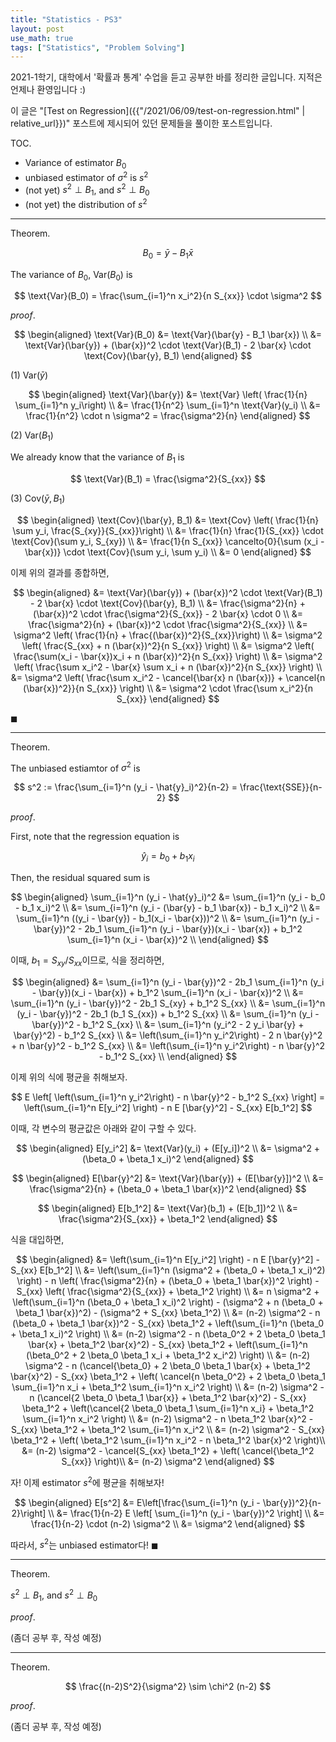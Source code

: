 ```yaml
---
title: "Statistics - PS3"
layout: post
use_math: true
tags: ["Statistics", "Problem Solving"]
---
```



2021-1학기, 대학에서 '확률과 통계' 수업을 듣고 공부한 바를 정리한 글입니다. 지적은 언제나 환영입니다 :)

이 글은 "[Test on Regression]({{"/2021/06/09/test-on-regression.html" | relative_url}})" 포스트에 제시되어 있던 문제들을 풀이한 포스트입니다.

<span class="statement-title">TOC.</span><br>

- Variance of estimator $B_0$
- unbiased estimator of $\sigma^2$ is $s^2$
- (not yet) $s^2 \perp B_1$, and $s^2 \perp B_0$
- (not yet) the distribution of $s^2$

<hr/>

<div class="statement" markdown="1">

<span class="statement-title">Theorem.</span><br>

$$
B_0 = \bar{y} - B_1 \bar{x}
$$

The variance of $B_0$, $\text{Var}(B_0)$ is

$$
\text{Var}(B_0) = \frac{\sum_{i=1}^n x_i^2}{n S_{xx}} \cdot \sigma^2
$$

</div>

<div class="proof" markdown="1">

<span class="statement-title">*proof*.</span><br>

$$
\begin{aligned}
\text{Var}(B_0) 
&= \text{Var}(\bar{y} - B_1 \bar{x}) \\
&= \text{Var}(\bar{y}) + (\bar{x})^2 \cdot \text{Var}(B_1) - 2 \bar{x} \cdot \text{Cov}(\bar{y}, B_1)  
\end{aligned}
$$

(1) $\text{Var}(\bar{y})$

$$
\begin{aligned}
\text{Var}(\bar{y})
&= \text{Var} \left( \frac{1}{n} \sum_{i=1}^n y_i\right) \\
&= \frac{1}{n^2} \sum_{i=1}^n \text{Var}(y_i) \\
&= \frac{1}{n^2} \cdot n \sigma^2 = \frac{\sigma^2}{n}
\end{aligned}
$$

(2) $\text{Var}(B_1)$

We already know that the variance of $B_1$ is

$$
\text{Var}(B_1) = \frac{\sigma^2}{S_{xx}}
$$

(3) $\text{Cov}(\bar{y}, B_1)$

$$
\begin{aligned}
\text{Cov}(\bar{y}, B_1)
&= \text{Cov} \left( \frac{1}{n} \sum y_i, \frac{S_{xy}}{S_{xx}}\right) \\
&= \frac{1}{n} \frac{1}{S_{xx}} \cdot \text{Cov}(\sum y_i, S_{xy}) \\
&= \frac{1}{n S_{xx}} \cancelto{0}{\sum (x_i - \bar{x})} \cdot \text{Cov}(\sum y_i, \sum y_i) \\
&= 0
\end{aligned}
$$

이제 위의 결과를 종합하면,

$$
\begin{aligned}
&= \text{Var}(\bar{y}) + (\bar{x})^2 \cdot \text{Var}(B_1) - 2 \bar{x} \cdot \text{Cov}(\bar{y}, B_1) \\
&= \frac{\sigma^2}{n} + (\bar{x})^2 \cdot \frac{\sigma^2}{S_{xx}} - 2 \bar{x} \cdot 0 \\
&= \frac{\sigma^2}{n} + (\bar{x})^2 \cdot \frac{\sigma^2}{S_{xx}} \\
&= \sigma^2 \left( \frac{1}{n} + \frac{(\bar{x})^2}{S_{xx}}\right) \\
&= \sigma^2 \left( \frac{S_{xx} + n (\bar{x})^2}{n S_{xx}} \right) \\
&= \sigma^2 \left( \frac{\sum(x_i - \bar{x})x_i + n (\bar{x})^2}{n S_{xx}} \right) \\
&= \sigma^2 \left( \frac{\sum x_i^2 - \bar{x} \sum x_i + n (\bar{x})^2}{n S_{xx}} \right) \\
&= \sigma^2 \left( \frac{\sum x_i^2 - \cancel{\bar{x} n (\bar{x})} + \cancel{n (\bar{x})^2}}{n S_{xx}} \right) \\
&= \sigma^2 \cdot \frac{\sum x_i^2}{n S_{xx}}
\end{aligned}
$$

$\blacksquare$

</div>


<hr/>

<div class="statement" markdown="1">

<span class="statement-title">Theorem.</span><br>

The unbiased estiamtor of $\sigma^2$ is 

$$
s^2 := \frac{\sum_{i=1}^n (y_i - \hat{y}_i)^2}{n-2} = \frac{\text{SSE}}{n-2}
$$

</div>


<div class="proof" markdown="1">

<span class="statement-title">*proof*.</span><br>

First, note that the regression equation is

$$
\hat{y}_i = b_0 + b_1 x_i
$$

Then, the residual squared sum is

$$
\begin{aligned}
\sum_{i=1}^n (y_i - \hat{y}_i)^2 
&= \sum_{i=1}^n (y_i - b_0 - b_1 x_i)^2 \\
&= \sum_{i=1}^n (y_i - (\bar{y} - b_1 \bar{x}) - b_1 x_i)^2 \\
&= \sum_{i=1}^n ((y_i - \bar{y}) - b_1(x_i - \bar{x}))^2 \\
&= \sum_{i=1}^n (y_i - \bar{y})^2 - 2b_1 \sum_{i=1}^n (y_i - \bar{y})(x_i - \bar{x}) + b_1^2 \sum_{i=1}^n (x_i - \bar{x})^2 \\
\end{aligned}
$$

이때, $b_1 = S_{xy} / S_{xx}$이므로, 식을 정리하면,

$$
\begin{aligned}
&= \sum_{i=1}^n (y_i - \bar{y})^2 - 2b_1 \sum_{i=1}^n (y_i - \bar{y})(x_i - \bar{x}) + b_1^2 \sum_{i=1}^n (x_i - \bar{x})^2 \\
&= \sum_{i=1}^n (y_i - \bar{y})^2 - 2b_1 S_{xy} + b_1^2 S_{xx} \\
&= \sum_{i=1}^n (y_i - \bar{y})^2 - 2b_1 (b_1 S_{xx}) + b_1^2 S_{xx} \\
&= \sum_{i=1}^n (y_i - \bar{y})^2 - b_1^2 S_{xx} \\
&= \sum_{i=1}^n (y_i^2 - 2 y_i \bar{y} + \bar{y}^2) - b_1^2 S_{xx} \\
&= \left(\sum_{i=1}^n y_i^2\right) - 2 n \bar{y}^2 + n \bar{y}^2 - b_1^2 S_{xx} \\
&= \left(\sum_{i=1}^n y_i^2\right) - n \bar{y}^2 - b_1^2 S_{xx} \\
\end{aligned}
$$

이제 위의 식에 평균을 취해보자.

$$
E \left[ \left(\sum_{i=1}^n y_i^2\right) - n \bar{y}^2 - b_1^2 S_{xx} \right]
= \left(\sum_{i=1}^n E[y_i^2] \right) - n E [\bar{y}^2] - S_{xx} E[b_1^2]
$$

이때, 각 변수의 평균값은 아래와 같이 구할 수 있다.

$$
\begin{aligned}
E[y_i^2] 
&= \text{Var}(y_i) + (E[y_i])^2 \\  
&= \sigma^2 + (\beta_0 + \beta_1 x_i)^2
\end{aligned}
$$

$$
\begin{aligned}
E[\bar{y}^2] 
&= \text{Var}(\bar{y}) + (E[\bar{y}])^2 \\
&= \frac{\sigma^2}{n} + (\beta_0 + \beta_1 \bar{x})^2
\end{aligned}
$$

$$
\begin{aligned}
E[b_1^2] 
&= \text{Var}(b_1) + (E[b_1])^2 \\
&= \frac{\sigma^2}{S_{xx}} + \beta_1^2
\end{aligned}
$$

식을 대입하면,

$$
\begin{aligned}
&= \left(\sum_{i=1}^n E[y_i^2] \right) - n E [\bar{y}^2] - S_{xx} E[b_1^2] \\
&= \left(\sum_{i=1}^n (\sigma^2 + (\beta_0 + \beta_1 x_i)^2) \right) - n \left( \frac{\sigma^2}{n} + (\beta_0 + \beta_1 \bar{x})^2 \right) - S_{xx} \left( \frac{\sigma^2}{S_{xx}} + \beta_1^2 \right) \\
&= n \sigma^2 + \left(\sum_{i=1}^n (\beta_0 + \beta_1 x_i)^2 \right) - (\sigma^2 + n (\beta_0 + \beta_1 \bar{x})^2) - (\sigma^2 + S_{xx} \beta_1^2) \\
&= (n-2) \sigma^2 - n (\beta_0 + \beta_1 \bar{x})^2 - S_{xx} \beta_1^2 + \left(\sum_{i=1}^n (\beta_0 + \beta_1 x_i)^2 \right) \\
&= (n-2) \sigma^2 - n (\beta_0^2 + 2 \beta_0 \beta_1 \bar{x} + \beta_1^2 \bar{x}^2) - S_{xx} \beta_1^2 + \left(\sum_{i=1}^n (\beta_0^2 + 2 \beta_0 \beta_1 x_i + \beta_1^2 x_i^2) \right) \\
&= (n-2) \sigma^2 - n (\cancel{\beta_0} + 2 \beta_0 \beta_1 \bar{x} + \beta_1^2 \bar{x}^2) - S_{xx} \beta_1^2 + \left( \cancel{n \beta_0^2} + 2 \beta_0 \beta_1 \sum_{i=1}^n x_i + \beta_1^2 \sum_{i=1}^n x_i^2 \right) \\
&= (n-2) \sigma^2 - n (\cancel{2 \beta_0 \beta_1 \bar{x}} + \beta_1^2 \bar{x}^2) - S_{xx} \beta_1^2 + \left(\cancel{2 \beta_0 \beta_1 \sum_{i=1}^n x_i} + \beta_1^2 \sum_{i=1}^n x_i^2 \right) \\
&= (n-2) \sigma^2 - n \beta_1^2 \bar{x}^2 - S_{xx} \beta_1^2 + \beta_1^2 \sum_{i=1}^n x_i^2 \\
&= (n-2) \sigma^2 - S_{xx} \beta_1^2 + \left( \beta_1^2 \sum_{i=1}^n x_i^2 - n \beta_1^2 \bar{x}^2 \right)\\
&= (n-2) \sigma^2 - \cancel{S_{xx} \beta_1^2} + \left( \cancel{\beta_1^2 S_{xx}} \right)\\
&= (n-2) \sigma^2
\end{aligned}
$$

자! 이제 estimator $s^2$에 평균을 취해보자!

$$
\begin{aligned}
E[s^2]
&= E\left[\frac{\sum_{i=1}^n (y_i - \bar{y})^2}{n-2}\right] \\
&= \frac{1}{n-2} E \left[ \sum_{i=1}^n (y_i - \bar{y})^2 \right] \\
&= \frac{1}{n-2} \cdot (n-2) \sigma^2 \\
&= \sigma^2
\end{aligned}
$$

따라서, $s^2$는 unbiased estimator다! $\blacksquare$

</div>


<hr/>

<div class="statement" markdown="1">

<span class="statement-title">Theorem.</span><br>

$s^2 \perp B_1$, and $s^2 \perp B_0$

</div>

<div class="proof" markdown="1">

<span class="statement-title">*proof*.</span><br>

(좀더 공부 후, 작성 예정)

</div>


<hr/>

<div class="statement" markdown="1">

<span class="statement-title">Theorem.</span><br>

$$
\frac{(n-2)S^2}{\sigma^2} \sim \chi^2 (n-2)
$$

</div>

<div class="proof" markdown="1">

<span class="statement-title">*proof*.</span><br>

(좀더 공부 후, 작성 예정)

</div>
